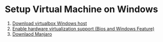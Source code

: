 # Setup Virtual Machine on Windows
1. [Download virtualbox Windows host](https://www.virtualbox.org/wiki/Downloads)
2. [Enable hardware virtualization support (Bios and Windows Feature)](https://mashtips.com/enable-virtualization-windows-10/)
3. [Downlaod Manjaro](https://manjaro.org/download/)
